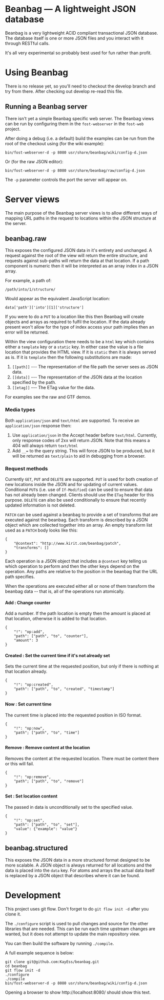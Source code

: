 # Beanbag — A lightweight JSON database #

Beanbag is a very lightweight ACID compliant transactional JSON database. The database itself is one or more JSON files and you interact with it through RESTful calls.

It's all very experimental so probably best used for fun rather than profit.


# Using Beanbag #

There is no release yet, so you'll need to checkout the develop branch and try from there. After checking out develop re-read this file.

## Running a Beanbag server ##

There isn't yet a simple Beanbag specific web server. The Beanbag views can be run by configuring them in the `fost-webserver` in the `fost-web` project.

After doing a debug (i.e. a default) build the examples can be run from the root of the checkout using (for the wiki example):

    bin/fost-webserver-d -p 8080 usr/share/beanbag/wiki/config-d.json

Or (for the raw JSON editor):

    bin/fost-webserver-d -p 8080 usr/share/beanbag/raw/config-d.json

The `-p` parameter controls the port the server will appear on.


# Server views #

The main purpose of the Beanbag server views is to allow different ways of mapping URL paths in the request to locations within the JSON structure at the server.

## beanbag.raw ##

This exposes the configured JSON data in it's entirety and unchanged. A request against the root of the view will return the entire structure, and requests against sub-paths will return the data at that location. If a path component is numeric then it will be interpreted as an array index in a JSON array.

For example, a path of:

    /path/into/1/structure/

Would appear as the equivalent JavaScript location:

    data['path']['into'][1]['structure']

If you were to do a `PUT` to a location like this then Beanbag will create objects and arrays as required to fulfil the location. If the data already present won't allow for the type of index access your path implies then an error will be returned.

Within the view configuration there needs to be a `html` key which contains either a `template` key or a `static` key. In either case the value is a file location that provides the HTML view. If it is `static` then it is always served as is. If it is `template` then the following substitutions are made:

1. `[[path]]` --- The representation of the file path the server sees as JSON data.
2. `[[data]]` --- The representation of the JSON data at the location specified by the path.
3. `[[etag]]` --- The ETag value for the data.

For examples see the raw and GTF demos.

### Media types ###

Both `application/json` and `text/html` are supported. To receive an `application/json` response then:

1. Use `application/json` in the Accept header before `text/html`. Currently, only response codes of 2xx will return JSON. Note that this means a 404 will always return `text/html`
2.  Add `__=` to the query string. This will force JSON to be produced, but it will be returned as `text/plain` to aid in debugging from a browser.

### Request methods ###

Currently `GET`, `PUT` and `DELETE` are supported. `PUT` is used for both creation of new locations inside the JSON and for updating of current values. Conditional `PUT`s (i.e. use of `If-Modified`) can be used to ensure that data has not already been changed. Clients should use the `ETag` header for this purpose. `DELETE` can also be used conditionally to ensure that recently updated information is not deleted.

`PATCH` can be used against a beanbag to provide a set of transforms that are executed against the beanbag. Each transform is described by a JSON object which are collected together into an array. An empty transform list used as a `PATCH` body looks like this:

    {
        "@context": "http://www.kirit.com/beanbag/patch",
        "transforms": []
    }

Each operation is a JSON object that includes a `@context` key telling us which operation to perform and then the other keys depend on the operation. Any paths are relative to the position in the beanbag that the URL path specifies.

When the operations are executed either all or none of them transform the beanbag data -- that is, all of the operations run atomically.


#### Add : Change counter ####

Add a number. If the path location is empty then the amount is placed at that location, otherwise it is added to that location.

    {
        "!": "op:add",
        "path": ["path", "to", "counter"],
        "amount": 3
    }

#### Created : Set the current time if it's not already set ####

Sets the current time at the requested position, but only if there is nothing at that location already.

    {
        "!": "op:created",
        "path": ["path", "to", "created", "timestamp"]
    }

#### Now : Set current time ####

The current time is placed into the requested position in ISO format.

    {
        "!": "op:now",
        "path"; ["path", "to", "time"]
    }

#### Remove : Remove content at the location ####

Removes the content at the requested location. There must be content there or this will fail.

    {
        "!": "op:remove",
        "path"; ["path", "to", "remove"]
    }


#### Set : Set location content ####

The passed in data is unconditionally set to the specified value.

    {
        "!": "op:set",
        "path": ["path", "to", "set"],
        "value": {"example": "value"}
    }


## beanbag.structured ##

This exposes the JSON data in a more structured format designed to be more scalable. A JSON object is always returned for all locations and the data is placed into the `data` key. For atoms and arrays the actual data itself is replaced by a JSON object that describes where it can be found.


# Development #

This project uses git flow. Don't forget to do `git flow init -d` after you clone it.

The `./configure` script is used to pull changes and source for the other libraries that are needed. This can be run each time upstream changes are wanted, but it does not attempt to update the main repository view.

You can then build the software by running `./compile`.

A full example sequence is below:

    git clone git@github.com:KayEss/beanbag.git
    cd beanbag
    git flow init -d
    ./configure
    ./compile
    bin/fost-webserver-d -p 8080 usr/share/beanbag/wiki/config-d.json

Opening a browser to show http://localhost:8080/ should show this text.

